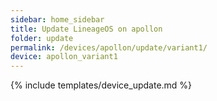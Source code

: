 ```yaml
---
sidebar: home_sidebar
title: Update LineageOS on apollon
folder: update
permalink: /devices/apollon/update/variant1/
device: apollon_variant1
---
```

{% include templates/device_update.md %}
